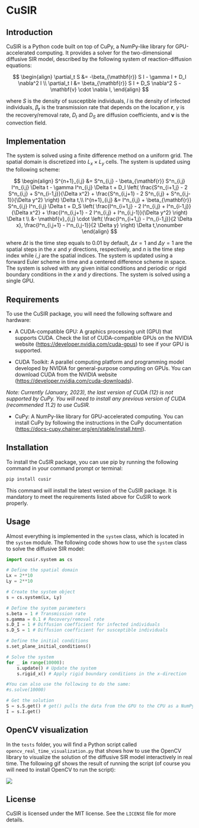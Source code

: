 <!-- LTeX: language=en-US -->
# CuSIR

## Introduction 
CuSIR is a Python code built on top of CuPy, a NumPy-like library for GPU-accelerated computing. It provides a solver for the two-dimensional diffusive SIR model, described by the following system of reaction-diffusion equations:

$$
\begin{align}   
\partial_t S &= -\beta_{\mathbf{r}} S I - \gamma I + D_I \nabla^2 I \\ 
\partial_t I &= \beta_{\mathbf{r}} S I + D_S \nabla^2 S - \mathbf{v} \cdot \nabla I,
\end{align}
$$

where $S$ is the density of susceptible individuals, $I$ is the density of infected individuals, $\beta_{\mathbf{r}}$ is the transmission rate that depends on the location $\mathbf{r}$, $\gamma$ is the recovery/removal rate, $D_I$ and $D_S$ are diffusion coefficients, and $\mathbf{v}$ is the convection field. 

## Implementation
The system is solved using a finite difference method on a uniform grid. The spatial domain is discretized into $L_x \times L_y$ cells. The system is updated using the following scheme:

$$
\begin{align}
S^{n+1}_{i,j} &= S^n_{i,j} - \beta_{\mathbf{r}} S^n_{i,j} I^n_{i,j} \Delta t - \gamma I^n_{i,j} \Delta t + D_I \left( \frac{S^n_{i+1,j} - 2 S^n_{i,j} + S^n_{i-1,j}}{\Delta x^2} + \frac{S^n_{i,j+1} - 2 S^n_{i,j} + S^n_{i,j-1}}{\Delta y^2} \right) \Delta t,\\
I^{n+1}_{i,j} &= I^n_{i,j} + \beta_{\mathbf{r}} S^n_{i,j} I^n_{i,j} \Delta t + D_S \left( \frac{I^n_{i+1,j} - 2 I^n_{i,j} + I^n_{i-1,j}}{\Delta x^2} + \frac{I^n_{i,j+1} - 2 I^n_{i,j} + I^n_{i,j-1}}{\Delta y^2} \right) \Delta t \\
&- \mathbf{v}_{i,j} \cdot \left( \frac{I^n_{i+1,j} - I^n_{i-1,j}}{2 \Delta x}, \frac{I^n_{i,j+1} - I^n_{i,j-1}}{2 \Delta y} \right) \Delta t,\nonumber
\end{align}
$$

where $\Delta t$ is the time step equals to $0.01$ by default, $\Delta x=1$ and $\Delta y=1$ are the spatial steps in the $x$ and $y$ directions, respectively, and $n$ is the time step index while $i,j$ are the spatial indices. The system is updated using a forward Euler scheme in time and a centered difference scheme in space. The system is solved with any given initial conditions and periodic or rigid boundary conditions in the $x$ and $y$ directions. The system is solved using a single GPU.


## Requirements

To use the CuSIR package, you will need the following software and hardware:

- A CUDA-compatible GPU: A graphics processing unit (GPU) that supports CUDA. Check the list of CUDA-compatible GPUs on the NVIDIA website (https://developer.nvidia.com/cuda-gpus) to see if your GPU is supported.

- CUDA Toolkit: A parallel computing platform and programming model developed by NVIDIA for general-purpose computing on GPUs. You can download CUDA from the NVIDIA website (https://developer.nvidia.com/cuda-downloads). 

*Note: Currently (January, 2023), the last version of CUDA (12) is not supported by CuPy. You will need to install any previous version of CUDA (recommended 11.2) to use CuSIR.* 

- CuPy: A NumPy-like library for GPU-accelerated computing. You can install CuPy by following the instructions in the CuPy documentation (https://docs-cupy.chainer.org/en/stable/install.html).

## Installation

To install the CuSIR package, you can use pip by running the following command in your command prompt or terminal:

```bash
pip install cusir
```

This command will install the latest version of the CuSIR package. It is mandatory to meet the requirements listed above for CuSIR to work properly.

## Usage

Almost everything is implemented in the `system` class, which is located in the `system` module. The following code shows how to use the `system` class to solve the diffusive SIR model:

```python
import cusir.system as cs

# Define the spatial domain
Lx = 2**10
Ly = 2**10

# Create the system object
s = cs.system(Lx, Ly)

# Define the system parameters
s.beta = 1 # Transmission rate
s.gamma = 0.1 # Recovery/removal rate  
s.D_I = 1 # Diffusion coefficient for infected individuals
s.D_S = 1 # Diffusion coefficient for susceptible individuals

# Define the initial conditions
s.set_plane_initial_conditions()

# Solve the system
for _ in range(10000):
    s.update() # Update the system
    s.rigid_x() # Apply rigid boundary conditions in the x-direction

#You can also use the following to do the same:
#s.solve(10000)

# Get the solution
S = s.S.get() # get() pulls the data from the GPU to the CPU as a NumPy array
I = s.I.get()
```
## OpenCV visualization

In the `tests` folder, you will find a Python script called `opencv_real_time_visualization.py` that shows how to use the OpenCV library to visualize the solution of the diffusive SIR model interactively in real time. The following gif shows the result of running the script (of course you will need to install OpenCV to run the script):

![](opencv.gif)


## License

CuSIR is licensed under the MIT license. See the `LICENSE` file for more details.




